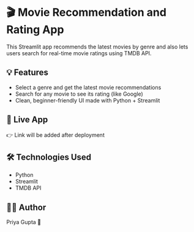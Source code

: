 # 🎬 Movie Recommendation and Rating App

This Streamlit app recommends the latest movies by genre and also lets users search for real-time movie ratings using TMDB API.

## 💡 Features
- Select a genre and get the latest movie recommendations
- Search for any movie to see its rating (like Google)
- Clean, beginner-friendly UI made with Python + Streamlit

## 🚀 Live App
👉 Link will be added after deployment

## 🛠️ Technologies Used
- Python
- Streamlit
- TMDB API

## 🙋‍♀️ Author
Priya Gupta 💖
